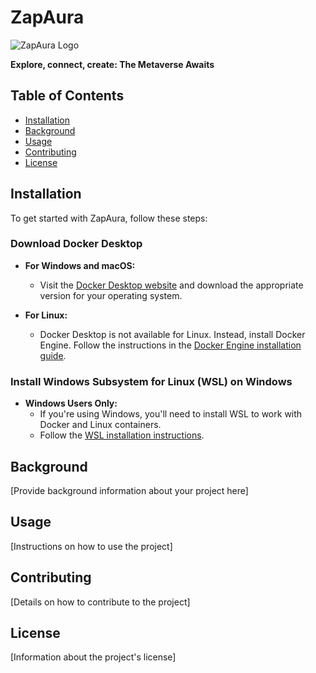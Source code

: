 # ZapAura

![ZapAura Logo](https://github.com/EtherealEngine/etherealengine/assets/5104160/878a74b0-11eb-463d-a70e-6cb7055683eb)

**Explore, connect, create: The Metaverse Awaits**

## Table of Contents

- [Installation](#installation)
- [Background](#background)
- [Usage](#usage)
- [Contributing](#contributing)
- [License](#license)

## Installation

To get started with ZapAura, follow these steps:

### Download Docker Desktop

- **For Windows and macOS:** 
  - Visit the [Docker Desktop website](https://www.docker.com/products/docker-desktop) and download the appropriate version for your operating system.

- **For Linux:** 
  - Docker Desktop is not available for Linux. Instead, install Docker Engine. Follow the instructions in the [Docker Engine installation guide](https://docs.docker.com/engine/install/).

### Install Windows Subsystem for Linux (WSL) on Windows

- **Windows Users Only:** 
  - If you're using Windows, you'll need to install WSL to work with Docker and Linux containers. 
  - Follow the [WSL installation instructions](https://docs.microsoft.com/en-us/windows/wsl/install).

## Background

[Provide background information about your project here]

## Usage

[Instructions on how to use the project]

## Contributing

[Details on how to contribute to the project]

## License

[Information about the project's license]
